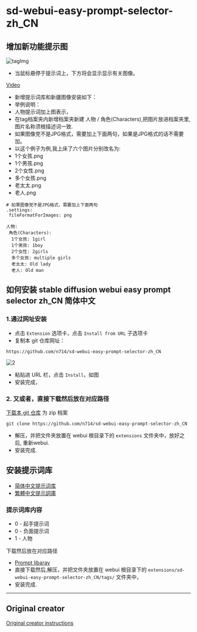# sd-webui-easy-prompt-selector-zh_CN

## 增加新功能提示图
![tagImg](https://github.com/n714/sd-webui-easy-prompt-selector-zh_CN/assets/45053630/490b6f3e-c940-4254-b8b4-214fb0ef52ea)
- 当鼠标悬停于提示词上，下方将会显示显示有关图像。

[Video](https://github.com/n714/sd-webui-easy-prompt-selector-zh_CN/assets/45053630/67102b31-84b2-49fa-8dc7-e3cb0d86b552)

- 新增提示词库和新疆图像安装如下：
- 举例说明：
- 人物提示词加上图表示，
- 在tag档案夹内新增档案夹新建 人物 / 角色(Characters),把图片放进档案夹里,图片名称须根描述词一致.
- 如果图像党不是JPG格式，需要加上下面两句，如果是JPG格式的话不需要加。
- 以这个例子为例,我上床了六个图片分别改名为:
- 1个女孩.png
- 1个男孩.png
- 2个女性.png
- 多个女孩.png
- 老太太.png
- 老人.png
  
```
# 如果图像党不是JPG格式，需要加上下面两句
.settings:
 fileFormatForImages: png

人物:
 角色(Characters):
  1个女孩: 1girl
  1个男孩: 1boy
  2个女性: 2girls
  多个女孩: multiple girls
  老太太: Old lady
  老人: Old man 
```
 
## 如何安装 stable diffusion webui easy prompt selector zh_CN 简体中文

  ### 1.通过网址安装
  
  - 点击 `Extension` 选项卡，点击 `Install from URL` 子选项卡
  - 复制本 git 仓库网址：
  ```
https://github.com/n714/sd-webui-easy-prompt-selector-zh_CN
  ```
![2](https://github.com/n714/sd-webui-easy-prompt-selector-zh_CN/assets/45053630/bbd0f896-3d9b-4b93-b76f-6fd1422c758c)
 
  - 粘贴进 URL 栏，点击 `Install`，如图
  - 安装完成，  

  ### 2. 又或者，直接下载然后放在对应路径
  [下载本 git 仓库](https://github.com/n714/sd-web-easy-prompt-selector-cn/archive/refs/heads/main.zip) 为 zip 档案
```
git clone https://github.com/n714/sd-webui-easy-prompt-selector-zh_CN
  ```

  - 解压，并把文件夹放置在 webui 根目录下的 `extensions` 文件夹中，放好之后, 重新webui.
  - 安装完成.

  ## 安装提示词库
- [简体中文提示词库](https://github.com/n714/stable-diffusion-prompt-library-zh_CN)
- [繁體中文提示詞庫](https://github.com/n714/stable-diffusion-prompt-library-zh_TW)

### 提示词库内容
- 0 - 起手提示词 
- 0 - 负面提示词 
- 1 - 人物 
  
下载然后放在对应路径
- [Prompt libaray ](https://github.com/n714/stable-diffusion-prompt-library-zh_CN)
- 直接下载然后,解压，并把文件夹放置在 webui 根目录下的 `extensions/sd-webui-easy-prompt-selector-zh_CN/tags/` 文件夹中，
- 安装完成.

------------------------------------------------------------------------------------------
## Original creator
[Original creator instructions](https://blue-pen5805.fanbox.cc/posts/5306601)
